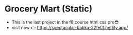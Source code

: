 # Grocery Mart (Static)
- This is the last project in the f8 course html css pro😎
- visit now 👉 https://spectacular-babka-22fe0f.netlify.app/
